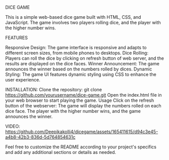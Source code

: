 DICE GAME


This is a simple web-based dice game built with HTML, CSS, and JavaScript. The game involves two players rolling dice, and the player with the higher number wins.

FEATURES

Responsive Design: The game interface is responsive and adapts to different screen sizes, from mobile phones to desktops.
Dice Rolling: Players can roll the dice by clicking on refresh button of web server, and the results are displayed on the dice faces.
Winner Announcement: The game announces the winner based on the numbers rolled by dices.
Dynamic Styling: The game UI features dynamic styling using CSS to enhance the user experience.

INSTALLATION:
Clone the repository:
git clone https://github.com/yourusername/dice-game.git
Open the index.html file in your web browser to start playing the game.
Usage
Click on the refresh button of the webserver:
The game will display the numbers rolled on each dice face.
The player with the higher number wins, and the game announces the winner.

VIDEO:
https://github.com/Deepikakolli4/dicegame/assets/165411615/d94c3e45-a4b8-42b3-836d-5d764854631c

Feel free to customize the README according to your project's specifics and add any additional sections or details as needed.


